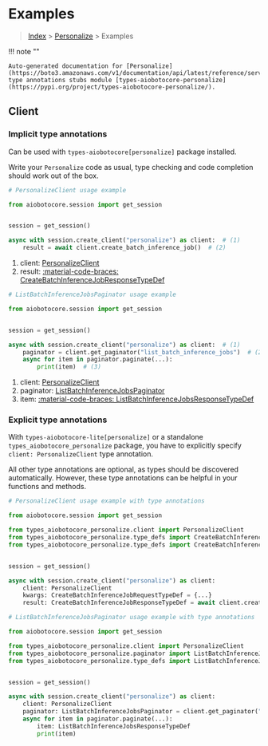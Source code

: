 # Examples

> [Index](../README.md) > [Personalize](./README.md) > Examples

!!! note ""

    Auto-generated documentation for [Personalize](https://boto3.amazonaws.com/v1/documentation/api/latest/reference/services/personalize.html#personalize)
    type annotations stubs module [types-aiobotocore-personalize](https://pypi.org/project/types-aiobotocore-personalize/).

## Client

### Implicit type annotations

Can be used with `types-aiobotocore[personalize]` package installed.

Write your `Personalize` code as usual,
type checking and code completion should work out of the box.



```python
# PersonalizeClient usage example

from aiobotocore.session import get_session


session = get_session()

async with session.create_client("personalize") as client:  # (1)
    result = await client.create_batch_inference_job()  # (2)
```

1. client: [PersonalizeClient](./client.md)
2. result: [:material-code-braces: CreateBatchInferenceJobResponseTypeDef](./type_defs.md#createbatchinferencejobresponsetypedef) 



```python
# ListBatchInferenceJobsPaginator usage example

from aiobotocore.session import get_session


session = get_session()

async with session.create_client("personalize") as client:  # (1)
    paginator = client.get_paginator("list_batch_inference_jobs")  # (2)
    async for item in paginator.paginate(...):
        print(item)  # (3)
```

1. client: [PersonalizeClient](./client.md)
2. paginator: [ListBatchInferenceJobsPaginator](./paginators.md#listbatchinferencejobspaginator)
3. item: [:material-code-braces: ListBatchInferenceJobsResponseTypeDef](./type_defs.md#listbatchinferencejobsresponsetypedef) 




### Explicit type annotations

With `types-aiobotocore-lite[personalize]`
or a standalone `types_aiobotocore_personalize` package, you have to explicitly specify
`client: PersonalizeClient` type annotation.

All other type annotations are optional, as types should be discovered automatically.
However, these type annotations can be helpful in your functions and methods.


```python
# PersonalizeClient usage example with type annotations

from aiobotocore.session import get_session

from types_aiobotocore_personalize.client import PersonalizeClient
from types_aiobotocore_personalize.type_defs import CreateBatchInferenceJobResponseTypeDef
from types_aiobotocore_personalize.type_defs import CreateBatchInferenceJobRequestTypeDef


session = get_session()

async with session.create_client("personalize") as client:
    client: PersonalizeClient
    kwargs: CreateBatchInferenceJobRequestTypeDef = {...}
    result: CreateBatchInferenceJobResponseTypeDef = await client.create_batch_inference_job(**kwargs)
```



```python
# ListBatchInferenceJobsPaginator usage example with type annotations

from aiobotocore.session import get_session

from types_aiobotocore_personalize.client import PersonalizeClient
from types_aiobotocore_personalize.paginator import ListBatchInferenceJobsPaginator
from types_aiobotocore_personalize.type_defs import ListBatchInferenceJobsResponseTypeDef


session = get_session()

async with session.create_client("personalize") as client:
    client: PersonalizeClient
    paginator: ListBatchInferenceJobsPaginator = client.get_paginator("list_batch_inference_jobs")
    async for item in paginator.paginate(...):
        item: ListBatchInferenceJobsResponseTypeDef
        print(item)
```


